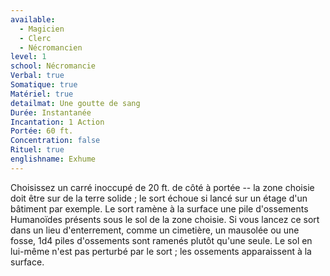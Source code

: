 ```yaml
---
available:
  - Magicien
  - Clerc
  - Nécromancien
level: 1
school: Nécromancie
Verbal: true
Somatique: true
Matériel: true
detailmat: Une goutte de sang
Durée: Instantanée
Incantation: 1 Action
Portée: 60 ft.
Concentration: false
Rituel: true
englishname: Exhume
---
```

Choisissez un carré inoccupé de 20 ft. de côté à portée -- la zone choisie doit être sur de la terre solide ; le sort échoue si lancé sur un étage d'un bâtiment par exemple. Le sort ramène à la surface une pile d'ossements Humanoïdes présents sous le sol de la zone choisie. Si vous lancez ce sort dans un lieu d'enterrement, comme un cimetière, un mausolée ou une fosse, 1d4 piles d'ossements sont ramenés plutôt qu'une seule. Le sol en lui-même n'est pas perturbé par le sort ; les ossements apparaissent à la surface.
